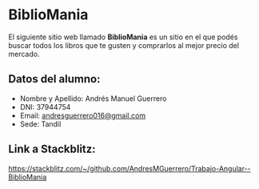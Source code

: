 # BiblioMania

El siguiente sitio web llamado **BiblioMania** es un sitio en el que podés buscar todos los libros que te gusten y comprarlos al mejor precio del mercado.

## Datos del alumno:

- Nombre y Apellido: Andrés Manuel Guerrero
- DNI: 37944754
- Email: andresguerrero016@gmail.com
- Sede: Tandil

## Link a Stackblitz:

https://stackblitz.com/~/github.com/AndresMGuerrero/Trabajo-Angular--BiblioMania
